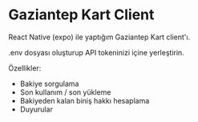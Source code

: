 # Gaziantep Kart Client

React Native (expo) ile yaptığım Gaziantep Kart client'ı.

.env dosyası oluşturup API tokeninizi içine yerleştirin.

Özellikler:
- Bakiye sorgulama
- Son kullanım / son yükleme
- Bakiyeden kalan biniş hakkı hesaplama
- Duyurular
